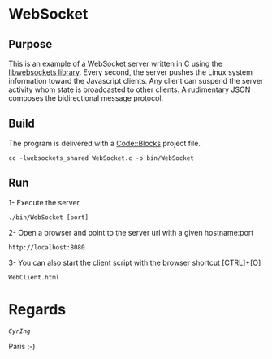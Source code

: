 # WebSocket
## Purpose
This is an example of a WebSocket server written in C using the [libwebsockets library](https://github.com/warmcat/libwebsockets).
Every second, the server pushes the Linux system information toward the Javascript clients.
Any client can suspend the server activity whom state is broadcasted to other clients.
A rudimentary JSON composes the bidirectional message protocol.
## Build
The program is delivered with a [Code::Blocks](http://www.codeblocks.org) project file.
```
cc -lwebsockets_shared WebSocket.c -o bin/WebSocket
```
## Run
 1- Execute the server
```
./bin/WebSocket [port]
```
 2- Open a browser and point to the server url with a given hostname:port
```
http://localhost:8080
```
 3- You can also start the client script with the browser shortcut [CTRL]+[O]
```
WebClient.html
```
# Regards
_`CyrIng`_

 Paris ;-)
